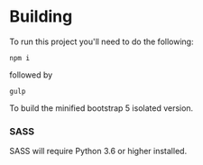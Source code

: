 # Building

To run this project you'll need to do the following:

`npm i`

followed by

`gulp`

To build the minified bootstrap 5 isolated version.

### SASS

SASS will require Python 3.6 or higher installed.